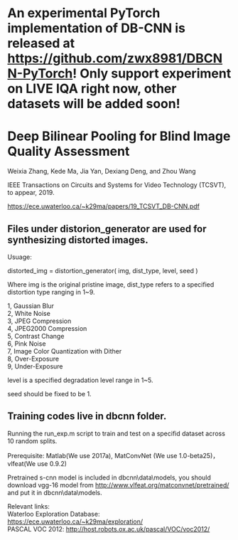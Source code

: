 An experimental PyTorch implementation of DB-CNN is released at https://github.com/zwx8981/DBCNN-PyTorch! Only support experiment on LIVE IQA right now, other datasets will be added soon!
=

Deep Bilinear Pooling for Blind Image Quality Assessment 
=
Weixia Zhang, Kede Ma, Jia Yan, Dexiang Deng, and Zhou Wang

IEEE Transactions on Circuits and Systems for Video Technology (TCSVT), to appear, 2019.

https://ece.uwaterloo.ca/~k29ma/papers/19_TCSVT_DB-CNN.pdf



Files under distorion_generator are used for synthesizing distorted images.
-

Usuage:

distorted_img = distortion_generator( img, dist_type, level, seed )

Where img is the original pristine image, dist_type refers to a specified distortion type ranging in 1~9.

1, Gaussian Blur \
2, White Noise  \
3, JPEG Compression \
4, JPEG2000 Compression \
5, Contrast Change \
6, Pink Noise \
7, Image Color Quantization with Dither \
8, Over-Exposure \
9, Under-Exposure 

level is a specified degradation level range in 1~5.

seed should be fixed to be 1.


Training codes live in dbcnn folder.
-

Running the run_exp.m script to train and test on a specifid dataset across 10 random splits.

Prerequisite: Matlab(We use 2017a), MatConvNet (We use 1.0-beta25)， vlfeat(We use 0.9.2)

Pretrained s-cnn model is included in dbcnn\data\models, you should download vgg-16 model from http://www.vlfeat.org/matconvnet/pretrained/ and put it in dbcnn\data\models.


Relevant links: \
Waterloo Exploration Database: https://ece.uwaterloo.ca/~k29ma/exploration/ \
PASCAL VOC 2012: http://host.robots.ox.ac.uk/pascal/VOC/voc2012/
